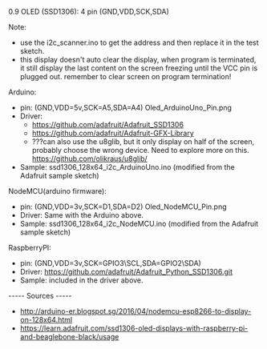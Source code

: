 0.9 OLED (SSD1306): 4 pin (GND,VDD,SCK,SDA) 

Note: 
- use the i2c_scanner.ino to get the address and then replace it in the test sketch.
- this display doesn't auto clear the display, when program is terminated, it still display the last content on the screen freezing until the VCC pin is plugged out. remember to clear screen on program termination!

Arduino:
- pin: (GND,VDD=5v,SCK=A5,SDA=A4) Oled_ArduinoUno_Pin.png
- Driver:
  - https://github.com/adafruit/Adafruit_SSD1306
  - https://github.com/adafruit/Adafruit-GFX-Library
  - ???can also use the u8glib, but it only display on half of the screen, probably choose the wrong device. Need to explore more on this. https://github.com/olikraus/u8glib/
- Sample: ssd1306_128x64_i2c_ArduinoUno.ino (modified from the Adafruit sample sketch)

NodeMCU(arduino firmware):
- pin: (GND,VDD=3v,SCK=D1,SDA=D2) Oled_NodeMCU_Pin.png
- Driver: Same with the Arduino above.
- Sample: ssd1306_128x64_i2c_NodeMCU.ino (modified from the Adafruit sample sketch)

RaspberryPI:
- pin: (GND,VDD=3v,SCK=GPIO3\SCL,SDA=GPIO2\SDA)
- Driver: https://github.com/adafruit/Adafruit_Python_SSD1306.git
- Sample: included in the driver above.

----- Sources -----
- http://arduino-er.blogspot.sg/2016/04/nodemcu-esp8266-to-display-on-128x64.html
- https://learn.adafruit.com/ssd1306-oled-displays-with-raspberry-pi-and-beaglebone-black/usage
